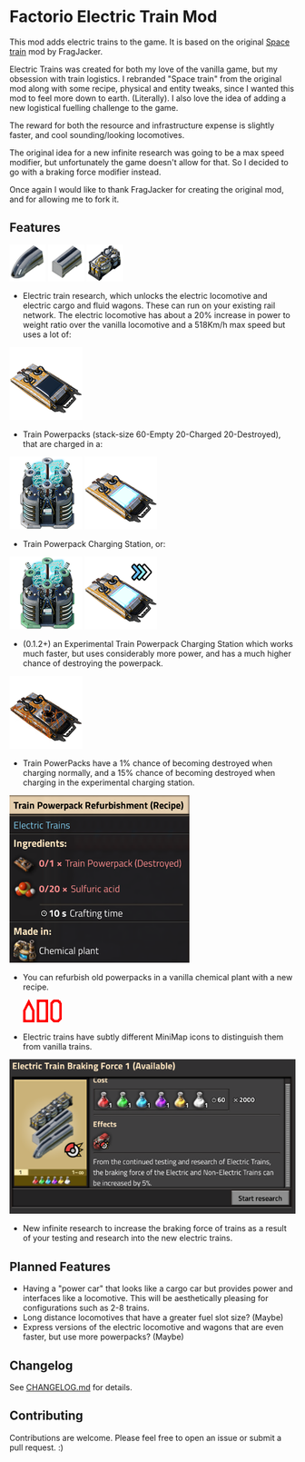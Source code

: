 # Factorio Electric Train Mod

This mod adds electric trains to the game. It is based on the original [Space train](https://mods.factorio.com/mod/se-space-trains) mod by FragJacker.

Electric Trains was created for both my love of the vanilla game, but my obsession with train logistics. I rebranded "Space train" from the original mod along with some recipe, physical and entity tweaks, since I wanted this mod to feel more down to earth. (Literally). I also love the idea of adding a new logistical fuelling challenge to the game.

The reward for both the resource and infrastructure expense is slightly faster, and cool sounding/looking locomotives.

The original idea for a new infinite research was going to be a max speed modifier, but unfortunately the game doesn't allow for that. So I decided to go with a braking force modifier instead.

Once again I would like to thank FragJacker for creating the original mod, and for allowing me to fork it.

## Features

![Electric Locomotive](graphics/icons/space-locomotive.png)
![Electric Cargo Wagon](graphics/icons/space-cargo-wagon.png)
![Electric Fluid Wagon](graphics/icons/space-fluid-wagon.png)

- Electric train research, which unlocks the electric locomotive and electric cargo and fluid wagons. These can run on your existing rail network. The electric locomotive has about a 20% increase in power to weight ratio over the vanilla locomotive and a 518Km/h max speed but uses a lot of:

![Discharged Powerpack](graphics/icons/discharged-battery.png)

- Train Powerpacks (stack-size 60-Empty 20-Charged 20-Destroyed), that are charged in a:

![Powerpack Charging Station](graphics/icons/space-train-charging-station.png)
![Charged Powerpack](graphics/icons/battery.png)

- Train Powerpack Charging Station, or:

![Experimental Powerpack Charging Station](graphics/icons/experimental-space-train-charging-station.png)
![Experimental Charged Powerpack](graphics/icons/fast-battery.png)

- (0.1.2+) an Experimental Train Powerpack Charging Station which works much faster, but uses considerably more power, and has a much higher chance of destroying the powerpack.

![Destroyed Powerpack](graphics/icons/destroyed-battery.png)

- Train PowerPacks have a 1% chance of becoming destroyed when charging normally, and a 15% chance of becoming destroyed when charging in the experimental charging station.

![Refurbished Powerpack](public/refurbishment.png)

- You can refurbish old powerpacks in a vanilla chemical plant with a new recipe.

  ![MiniMap Icons](graphics/entity/vehicles/space-trains/space-locomotive-minimap-representation.png)
  ![MiniMap Icons](graphics/entity/vehicles/space-trains/space-cargo-wagon-minimap-representation.png)
  ![MiniMap Icons](graphics/entity/vehicles/space-trains/space-fluid-wagon-minimap-representation.png)

- Electric trains have subtly different MiniMap icons to distinguish them from vanilla trains.

![Electric Tech](public/technology.png)

- New infinite research to increase the braking force of trains as a result of your testing and research into the new electric trains.

## Planned Features

- Having a "power car" that looks like a cargo car but provides power and interfaces like a locomotive. This will be aesthetically pleasing for configurations such as 2-8 trains.
- Long distance locomotives that have a greater fuel slot size? (Maybe)
- Express versions of the electric locomotive and wagons that are even faster, but use more powerpacks? (Maybe)

## Changelog

See [CHANGELOG.md](CHANGELOG.md) for details.

## Contributing

Contributions are welcome. Please feel free to open an issue or submit a pull request. :)
